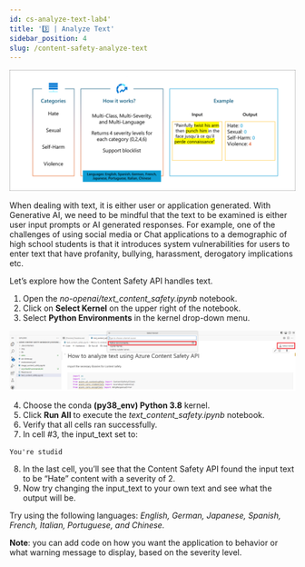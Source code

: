 ```yaml
---
id: cs-analyze-text-lab4'
title: '3️⃣ | Analyze Text'
sidebar_position: 4
slug: /content-safety-analyze-text
---
```


![](/img/tutorial/cs-text-filter.png)

When dealing with text, it is either user or application generated. With Generative AI, we need to be mindful that the text to be examined is either user input prompts or AI generated responses. For example, one of the challenges of using social media or Chat applications to a demographic of high school students is that it introduces system vulnerabilities for users to enter text that have profanity, bullying, harassment, derogatory implications etc. 

Let’s explore how the Content Safety API handles text.

1.	Open the *no-openai/text_content_safety.ipynb* notebook.
2.	Click on **Select Kernel** on the upper right of the notebook.
3.	Select **Python Environments** in the kernel drop-down menu.

![](/img/tutorial/cs-select-kernel-python-env.png)

4.	Choose the conda **(py38_env) Python 3.8** kernel.
5.	Click **Run All** to execute the *text_content_safety.ipynb* notebook.
6.	Verify that all cells ran successfully.
7.	In cell #3, the input_text set to:
```shell
You're studid
```
8.	In the last cell, you’ll see that the Content Safety API found the input text to be “Hate” content with a severity of 2.
9.	Now try changing the input_text to your own text and see what the output will be. 

Try using the following languages: *English, German, Japanese, Spanish, French, Italian, Portuguese, and Chinese.*

**Note**: you can add code on how you want the application to behavior or what warning message to display, based on the severity level.


